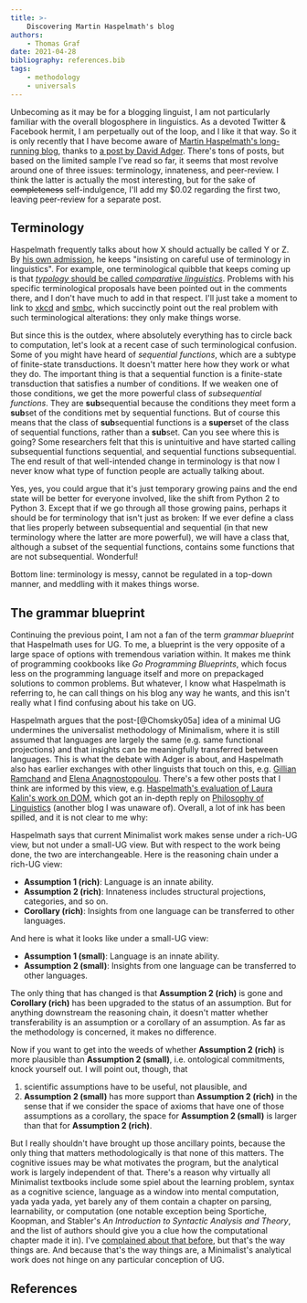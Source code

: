 ```yaml
---
title: >-
    Discovering Martin Haspelmath's blog
authors:
    - Thomas Graf
date: 2021-04-28
bibliography: references.bib
tags:
    - methodology
    - universals
---
```


<!-- START_SUMMARY_BLOCK -->
Unbecoming as it may be for a blogging linguist, I am not particularly familiar with the overall blogosphere in linguistics.
As a devoted Twitter & Facebook hermit, I am perpetually out of the loop, and I like it that way.
So it is only recently that I have become aware of [Martin Haspelmath's long-running blog](https://dlc.hypotheses.org/), thanks to [a post by David Adger](https://davidadger.org/2021/04/08/are-generative-grammarians-abandoning-innateness/).
There's tons of posts, but based on the limited sample I've read so far, it seems that most revolve around one of three issues: terminology, innateness, and peer-review.
I think the latter is actually the most interesting, but for the sake of ~~completeness~~ self-indulgence, I'll add my \$0.02 regarding the first two, leaving peer-review for a separate post.
<!-- END_SUMMARY_BLOCK -->


## Terminology

Haspelmath frequently talks about how X should actually be called Y or Z.
By [his own admission](https://dlc.hypotheses.org/989), he keeps "insisting on careful use of terminology in linguistics".
For example, one terminological quibble that keeps coming up is that [*typology* should be called *comparative linguistics*](https://dlc.hypotheses.org/1915).
Problems with his specific terminological proposals have been pointed out in the comments there, and I don't have much to add in that respect.
I'll just take a moment to link to [xkcd](https://xkcd.com/927/) and [smbc](https://www.smbc-comics.com/comic/definition), which succinctly point out the real problem with such terminological alterations: they only make things worse.

But since this is the outdex, where absolutely everything has to circle back to computation, let's look at a recent case of such terminological confusion.
Some of you might have heard of *sequential functions*, which are a subtype of finite-state transductions.
It doesn't matter here how they work or what they do.
The important thing is that a sequential function is a finite-state transduction that satisfies a number of conditions.
If we weaken one of those conditions, we get the more powerful class of *subsequential functions*.
They are **sub**sequential because the conditions they meet form a **sub**set of the conditions met by sequential functions.
But of course this means that the class of **sub**sequential functions is a **super**set of the class of sequential functions, rather than a **sub**set.
Can you see where this is going?
Some researchers felt that this is unintuitive and have started calling subsequential functions sequential, and sequential functions subsequential.
The end result of that well-intended change in terminology is that now I never know what type of function people are actually talking about.

Yes, yes, you could argue that it's just temporary growing pains and the end state will be better for everyone involved, like the shift from Python 2 to Python 3.
Except that if we go through all those growing pains, perhaps it should be for terminology that isn't just as broken:
If we ever define a class that lies properly between subsequential and sequential (in that new terminology where the latter are more powerful), we will have a class that, although a subset of the sequential functions, contains some functions that are not subsequential.
Wonderful!

Bottom line: terminology is messy, cannot be regulated in a top-down manner, and meddling with it makes things worse.


## The grammar blueprint

Continuing the previous point, I am not a fan of the term *grammar blueprint* that Haspelmath uses for UG.
To me, a blueprint is the very opposite of a large space of options with tremendous variation within.
It makes me think of programming cookbooks like *Go Programming Blueprints*, which focus less on the programming language itself and more on prepackaged solutions to common problems.
But whatever, I know what Haspelmath is referring to, he can call things on his blog any way he wants, and this isn't really what I find confusing about his take on UG.

Haspelmath argues that the post-[@Chomsky05a] idea of a minimal UG undermines the universalist methodology of Minimalism, where it is still assumed that languages are largely the same (e.g. same functional projections) and that insights can be meaningfully transferred between languages.
This is what the debate with Adger is about, and Haspelmath also has earlier exchanges with other linguists that touch on this, e.g. [Gillian Ramchand](https://dlc.hypotheses.org/1811) and [Elena Anagnostopoulou](https://dlc.hypotheses.org/2205).
There's a few other posts that I think are informed by this view, e.g. [Haspelmath's evaluation of Laura Kalin's work on DOM](https://dlc.hypotheses.org/1496), which got an in-depth reply on [Philosophy of Linguistics](https://philosophyoflinguistics618680050.wordpress.com/2018/11/06/what-means-understanding-differential-object-marking-a-reply-to-haspelmath/) (another blog I was unaware of).
Overall, a lot of ink has been spilled, and it is not clear to me why:

Haspelmath says that current Minimalist work makes sense under a rich-UG view, but not under a small-UG view.
But with respect to the work being done, the two are interchangeable.
Here is the reasoning chain under a rich-UG view:

- **Assumption 1 (rich)**: Language is an innate ability.
- **Assumption 2 (rich)**: Innateness includes structural projections, categories, and so on.
- **Corollary (rich)**: Insights from one language can be transferred to other languages.

And here is what it looks like under a small-UG view:

- **Assumption 1 (small)**: Language is an innate ability.
- **Assumption 2 (small)**: Insights from one language can be transferred to other languages.

The only thing that has changed is that **Assumption 2 (rich)** is gone and **Corollary (rich)** has been upgraded to the status of an assumption.
But for anything downstream the reasoning chain, it doesn't matter whether transferability is an assumption or a corollary of an assumption.
As far as the methodology is concerned, it makes no difference.

Now if you want to get into the weeds of whether **Assumption 2 (rich)** is more plausible than **Assumption 2 (small)**, i.e. ontological commitments, knock yourself out.
I will point out, though, that

1. scientific assumptions have to be useful, not plausible, and
1. **Assumption 2 (small)** has more support than **Assumption 2 (rich)** in the sense that if we consider the space of axioms that have one of those assumptions as a corollary, the space for **Assumption 2 (small)** is larger than that for **Assumption 2 (rich)**.

But I really shouldn't have brought up those ancillary points, because the only thing that matters methodologically is that none of this matters.
The cognitive issues may be what motivates the program, but the analytical work is largely independent of that.
There's a reason why virtually all Minimalist textbooks include some spiel about the learning problem, syntax as a cognitive science, language as a window into mental computation, yada yada yada, yet barely any of them contain a chapter on parsing, learnability, or computation (one notable exception being Sportiche, Koopman, and Stabler's *An Introduction to Syntactic Analysis and Theory*, and the list of authors should give you a clue how the computational chapter made it in).
I've [complained about that before]({filename}2020-01-31_graf_modern_syntax_textbooks.md), but that's the way things are.
And because that's the way things are, a Minimalist's analytical work does not hinge on any particular conception of UG.


## References
